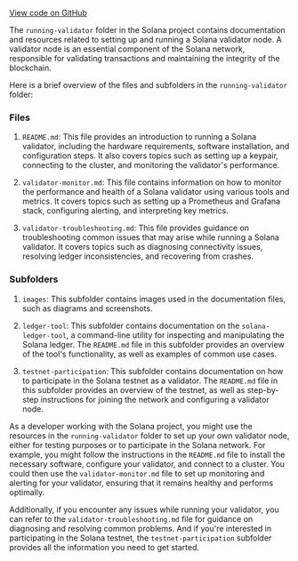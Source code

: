 [View code on GitHub](https://github.com/solana-labs/solana/tree/master/na/docs/src/running-validator)

The `running-validator` folder in the Solana project contains documentation and resources related to setting up and running a Solana validator node. A validator node is an essential component of the Solana network, responsible for validating transactions and maintaining the integrity of the blockchain.

Here is a brief overview of the files and subfolders in the `running-validator` folder:

### Files

1. `README.md`: This file provides an introduction to running a Solana validator, including the hardware requirements, software installation, and configuration steps. It also covers topics such as setting up a keypair, connecting to the cluster, and monitoring the validator's performance.

2. `validator-monitor.md`: This file contains information on how to monitor the performance and health of a Solana validator using various tools and metrics. It covers topics such as setting up a Prometheus and Grafana stack, configuring alerting, and interpreting key metrics.

3. `validator-troubleshooting.md`: This file provides guidance on troubleshooting common issues that may arise while running a Solana validator. It covers topics such as diagnosing connectivity issues, resolving ledger inconsistencies, and recovering from crashes.

### Subfolders

1. `images`: This subfolder contains images used in the documentation files, such as diagrams and screenshots.

2. `ledger-tool`: This subfolder contains documentation on the `solana-ledger-tool`, a command-line utility for inspecting and manipulating the Solana ledger. The `README.md` file in this subfolder provides an overview of the tool's functionality, as well as examples of common use cases.

3. `testnet-participation`: This subfolder contains documentation on how to participate in the Solana testnet as a validator. The `README.md` file in this subfolder provides an overview of the testnet, as well as step-by-step instructions for joining the network and configuring a validator node.

As a developer working with the Solana project, you might use the resources in the `running-validator` folder to set up your own validator node, either for testing purposes or to participate in the Solana network. For example, you might follow the instructions in the `README.md` file to install the necessary software, configure your validator, and connect to a cluster. You could then use the `validator-monitor.md` file to set up monitoring and alerting for your validator, ensuring that it remains healthy and performs optimally.

Additionally, if you encounter any issues while running your validator, you can refer to the `validator-troubleshooting.md` file for guidance on diagnosing and resolving common problems. And if you're interested in participating in the Solana testnet, the `testnet-participation` subfolder provides all the information you need to get started.
